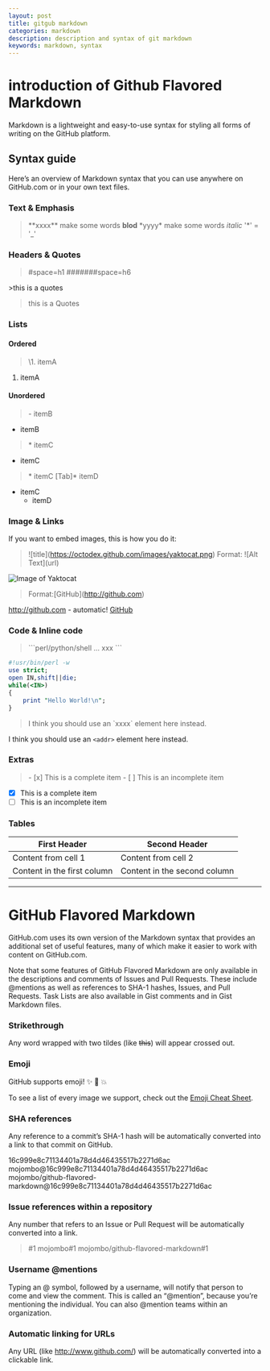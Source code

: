 ```yaml
---
layout: post
title: gitgub markdown
categories: markdown
description: description and syntax of git markdown
keywords: markdown, syntax
---
```


# introduction of Github Flavored Markdown

Markdown is a lightweight and easy-to-use syntax for styling all forms of writing on the GitHub platform.

## Syntax guide

Here’s an overview of Markdown syntax that you can use anywhere on GitHub.com or in your own text files.

### Text & Emphasis

>\*\*xxxx\*\* make some words **blod**
>\*yyyy\* make some words *italic*
>'*' = '_'

### Headers & Quotes

>#space=h1
>#######space=h6

\>this is a quotes

>this is a Quotes

### Lists

#### Ordered

>\1. itemA

1. itemA

#### Unordered

>\- itemB

- itemB

>\* itemC

* itemC

>\* itemC
>[Tab]\* itemD

* itemC
  * itemD

### Image & Links

If you want to embed images, this is how you do it:

>\!\[title](https://octodex.github.com/images/yaktocat.png)
>Format: \!\[Alt Text](url)

![Image of Yaktocat](https://octodex.github.com/images/yaktocat.png)


>Format:\[GitHub](http://github.com)

http://github.com - automatic!
[GitHub](http://github.com)

### Code & Inline code
>\`\`\`perl/python/shell ...
>xxx
>\`\`\`

```perl
#!usr/bin/perl -w
use strict;
open IN,shift||die;
while(<IN>)
{
    print "Hello World!\n";
}
```
>I think you should use an
>\`xxxx\` element here instead.

I think you should use an
`<addr>` element here instead.

### Extras

>\- [x] This is a complete item
>\- [ ] This is an incomplete item

- [x] This is a complete item
- [ ] This is an incomplete item

### Tables

First Header | Second Header
------------ | -------------
Content from cell 1 | Content from cell 2
Content in the first column | Content in the second column

---

# GitHub Flavored Markdown

GitHub.com uses its own version of the Markdown syntax that provides an additional set of useful features, many of which make it easier to work with content on GitHub.com.

Note that some features of GitHub Flavored Markdown are only available in the descriptions and comments of Issues and Pull Requests. These include @mentions as well as references to SHA-1 hashes, Issues, and Pull Requests. Task Lists are also available in Gist comments and in Gist Markdown files.

### Strikethrough

Any word wrapped with two tildes (like ~~this~~) will appear crossed out.

### Emoji

GitHub supports emoji! :sparkles: :camel: :boom:

To see a list of every image we support, check out the [Emoji Cheat Sheet](http://www.emoji-cheat-sheet.com/).

### SHA references

Any reference to a commit’s SHA-1 hash will be automatically converted into a link to that commit on GitHub.

16c999e8c71134401a78d4d46435517b2271d6ac
mojombo@16c999e8c71134401a78d4d46435517b2271d6ac
mojombo/github-flavored-markdown@16c999e8c71134401a78d4d46435517b2271d6ac

### Issue references within a repository

Any number that refers to an Issue or Pull Request will be automatically converted into a link.

>#1
>mojombo#1
>mojombo/github-flavored-markdown#1

### Username @mentions

Typing an @ symbol, followed by a username, will notify that person to come and view the comment. This is called an “@mention”, because you’re mentioning the individual. You can also @mention teams within an organization.

### Automatic linking for URLs

Any URL (like http://www.github.com/) will be automatically converted into a clickable link.
